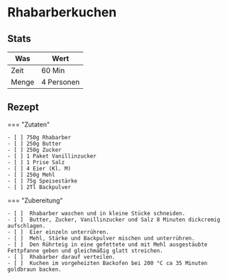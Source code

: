 # Rhabarberkuchen

## Stats

| Was   | Wert        |
|-------|-------------|
| Zeit  | 60 Min      |
| Menge | 4 Personen |

## Rezept

=== "Zutaten"

    - [ ] 750g Rhabarber
    - [ ] 250g Butter
    - [ ] 250g Zucker
    - [ ] 1 Paket Vanillinzucker
    - [ ] 1 Prise Salz
    - [ ] 4 Eier (Kl. M)
    - [ ] 250g Mehl
    - [ ] 75g Speisestärke
    - [ ] 2Tl Backpulver

=== "Zubereitung"

    - [ ]  Rhabarber waschen und in kleine Stücke schneiden.
    - [ ]  Butter, Zucker, Vanillinzucker und Salz 8 Minuten dickcremig aufschlagen.
    - [ ]  Eier einzeln unterrühren.
    - [ ]  Mehl, Stärke und Backpulver mischen und unterrühren.
    - [ ]  Den Rührteig in eine gefettete und mit Mehl ausgestäubte Fettpfanne geben und gleichmäßig glatt streichen.
    - [ ]  Rhabarber darauf verteilen.
    - [ ]  Kuchen im vorgeheizten Backofen bei 200 °C ca 35 Minuten goldbraun backen.
